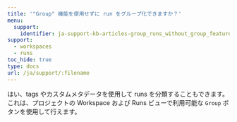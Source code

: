 ```yaml
---
title: '"Group" 機能を使用せずに run をグループ化できますか？'
menu:
  support:
    identifier: ja-support-kb-articles-group_runs_without_group_feature
support:
  - workspaces
  - runs
toc_hide: true
type: docs
url: /ja/support/:filename
---
```

はい、tags やカスタムメタデータを使用して runs を分類することもできます。これは、プロジェクトの Workspace および Runs ビューで利用可能な `Group` ボタンを使用して行えます。